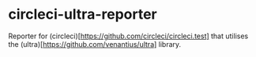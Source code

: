 # circleci-ultra-reporter

Reporter for (circleci)[https://github.com/circleci/circleci.test] that utilises the (ultra)[https://github.com/venantius/ultra] library.
